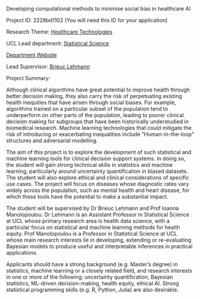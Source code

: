 Developing computational methods to minimise social bias in healthcare AI

Project ID: 2228bd1102
(You will need this ID for your application)

Research Theme: [Healthcare Technologies](../themes/healthcare-technologies.md)

UCL Lead department: [Statistical Science](../departments/statistical-science.md)

[Department Website](https://www.ucl.ac.uk/statistics)

Lead Supervisor: [Brieuc Lehmann](https://iris.ucl.ac.uk/iris/browse/profile?upi=BLEHM59)

Project Summary:

Although clinical algorithms have great potential to improve health through better decision making, they also carry the risk of perpetuating existing health inequities that have arisen through social biases. For example, algorithms trained on a particular subset of the population tend to underperform on other parts of the population, leading to poorer clinical decision making for subgroups that have been historically understudied in biomedical research. Machine learning technologies that could mitigate the risk of introducing or exacerbating inequalities include "Human-in-the-loop" structures and adversarial modelling.
 
 The aim of this project is to explore the development of such statistical and machine learning tools for clinical decision support systems. In doing so, the student will gain strong technical skills in statistics and machine learning, particularly around uncertainty quantification in biased datasets. The student will also explore ethical and clinical considerations of specific use cases. The project will focus on diseases whose diagnostic rates vary widely across the population, such as mental health and heart disease, for which these tools have the potential to make a substantial impact.
 
 The student will be supervised by Dr Brieuc Lehmann and Prof Ioanna Manolopoulou. Dr Lehmann is an Assistant Professor in Statistical Science at UCL whose primary research area is health data science, with a particular focus on statistical and machine learning methods for health equity. Prof Manolopoulou is a Professor in Statistical Science at UCL whose main research interests lie in developing, extending or re-evaluating Bayesian models to produce useful and interpretable inferences in practical applications. 
 
 Applicants should have a strong background (e.g. Master’s degree) in statistics, machine learning or a closely related field, and research interests in one or more of the following: uncertainty quantification, Bayesian statistics, ML-driven decision-making, health equity, ethical AI. Strong statistical programming skills (e.g. R, Python, Julia) are also desirable.